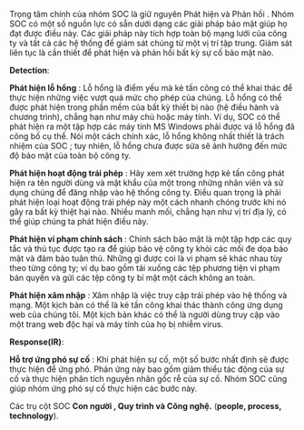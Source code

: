 Trọng tâm chính của nhóm SOC là giữ nguyên Phát hiện và Phản hồi . Nhóm SOC có một số nguồn lực có sẵn dưới dạng các giải pháp bảo mật giúp họ đạt được điều này. Các giải pháp này tích hợp toàn bộ mạng lưới của công ty và tất cả các hệ thống để giám sát chúng từ một vị trí tập trung. Giám sát liên tục là cần thiết để phát hiện và phản hồi bất kỳ sự cố bảo mật nào.

**Detection**:

**Phát hiện lỗ hổng** : Lỗ hổng là điểm yếu mà kẻ tấn công có thể khai thác để thực hiện những việc vượt quá mức cho phép của chúng. Lỗ hổng có thể được phát hiện trong phần mềm của bất kỳ thiết bị nào (hệ điều hành và chương trình), chẳng hạn như máy chủ hoặc máy tính. Ví dụ,  SOC  có thể phát hiện ra một tập hợp các máy tính MS Windows phải được vá lỗ hổng đã công bố cụ thể. Nói một cách chính xác, lỗ hổng không nhất thiết là  trách nhiệm của SOC ; tuy nhiên, lỗ hổng chưa được sửa sẽ ảnh hưởng đến mức độ bảo mật của toàn bộ công ty.

**Phát hiện hoạt động trái phép** : Hãy xem xét trường hợp kẻ tấn công phát hiện ra tên người dùng và mật khẩu của một trong những nhân viên và sử dụng chúng để đăng nhập vào hệ thống công ty. Điều quan trọng là phải phát hiện loại hoạt động trái phép này một cách nhanh chóng trước khi nó gây ra bất kỳ thiệt hại nào. Nhiều manh mối, chẳng hạn như vị trí địa lý, có thể giúp chúng ta phát hiện điều này.

**Phát hiện vi phạm chính sách** : Chính sách bảo mật là một tập hợp các quy tắc và thủ tục được tạo ra để giúp bảo vệ công ty khỏi các mối đe dọa bảo mật và đảm bảo tuân thủ. Những gì được coi là vi phạm sẽ khác nhau tùy theo từng công ty; ví dụ bao gồm tải xuống các tệp phương tiện vi phạm bản quyền và gửi các tệp công ty bí mật một cách không an toàn.

**Phát hiện xâm nhập** : Xâm nhập là việc truy cập trái phép vào hệ thống và mạng. Một kịch bản có thể là kẻ tấn công khai thác thành công ứng dụng web của chúng tôi. Một kịch bản khác có thể là người dùng truy cập vào một trang web độc hại và máy tính của họ bị nhiễm virus.

**Response(IR)**:

**Hỗ trợ ứng phó sự cố** : Khi phát hiện sự cố, một số bước nhất định sẽ được thực hiện để ứng phó. Phản ứng này bao gồm giảm thiểu tác động của sự cố và thực hiện phân tích nguyên nhân gốc rễ của sự cố. Nhóm SOC cũng giúp nhóm ứng phó sự cố thực hiện các bước này.

 Các trụ cột SOC  **Con người , Quy trình và Công nghệ.** (**people, process, technology**).

